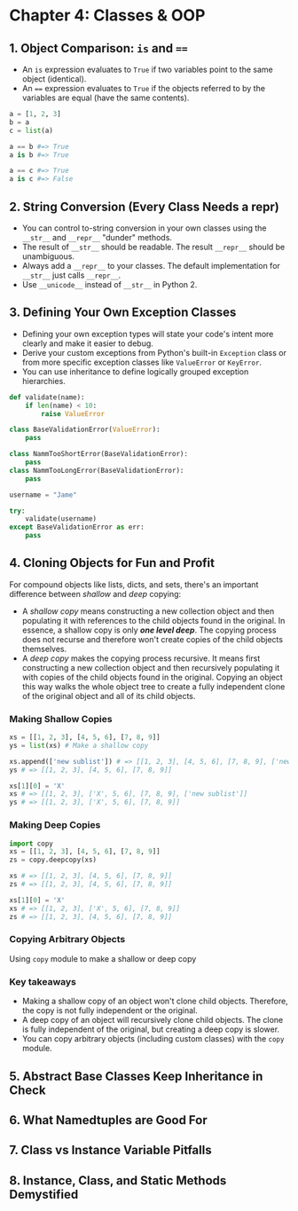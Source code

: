 # Chapter 4: Classes & OOP

## 1. Object Comparison: ```is``` and ```==```
- An ```is``` expression evaluates to ```True``` if two variables point to the same object (identical).
- An ```==``` expression evaluates to ```True``` if the objects referred to by the variables are equal (have the same contents).
```python
a = [1, 2, 3]
b = a
c = list(a)

a == b #=> True
a is b #=> True

a == c #=> True
a is c #=> False
```

## 2. String Conversion (Every Class Needs a __repr__)
- You can control to-string conversion in your own classes using the ```__str__``` and ```__repr__``` "dunder" methods.
- The result of ```__str__``` should be readable. The result ```__repr__``` should be unambiguous.
- Always add a ```__repr__``` to your classes. The default implementation for ```__str__``` just calls ```__repr__```.
- Use ```__unicode__``` instead of ```__str__``` in Python 2.

## 3. Defining Your Own Exception Classes
- Defining your own exception types will state your code's intent more clearly and make it easier to debug.
- Derive your custom exceptions from Python's built-in ```Exception``` class or from more specific exception classes
like ```ValueError``` or ```KeyError```.
- You can use inheritance to define logically grouped exception hierarchies.
```python
def validate(name):
    if len(name) < 10:
        raise ValueError

class BaseValidationError(ValueError):
    pass

class NammTooShortError(BaseValidationError):
    pass
class NammTooLongError(BaseValidationError):
    pass

username = "Jame"    

try:
    validate(username)
except BaseValidationError as err:
    pass
```

## 4. Cloning Objects for Fun and Profit
For compound objects like lists, dicts, and sets, there's an important difference between *shallow* and *deep* copying:
- A *shallow copy* means constructing a new collection object and then populating it with references to the child objects
found in the original. In essence, a shallow copy is only ***one level deep***. The copying process does not recurse and
therefore won't create copies of the child objects themselves.
- A *deep copy* makes the copying process recursive. It means first constructing a new collection object and then recursively
populating it with copies of the child objects found in the original. Copying an object this way walks the whole object
tree to create a fully independent clone of the original object and all of its child objects.

### Making Shallow Copies
```python
xs = [[1, 2, 3], [4, 5, 6], [7, 8, 9]]
ys = list(xs) # Make a shallow copy

xs.append(['new sublist']) # => [[1, 2, 3], [4, 5, 6], [7, 8, 9], ['new sublist']]
ys # => [[1, 2, 3], [4, 5, 6], [7, 8, 9]]

xs[1][0] = 'X'
xs # => [[1, 2, 3], ['X', 5, 6], [7, 8, 9], ['new sublist']]
ys # => [[1, 2, 3], ['X', 5, 6], [7, 8, 9]]
```

### Making Deep Copies
```python
import copy
xs = [[1, 2, 3], [4, 5, 6], [7, 8, 9]]
zs = copy.deepcopy(xs)

xs # => [[1, 2, 3], [4, 5, 6], [7, 8, 9]]
zs # => [[1, 2, 3], [4, 5, 6], [7, 8, 9]]

xs[1][0] = 'X'
xs # => [[1, 2, 3], ['X', 5, 6], [7, 8, 9]]
zs # => [[1, 2, 3], [4, 5, 6], [7, 8, 9]]
```

### Copying Arbitrary Objects
Using ```copy``` module to make a shallow or deep copy

### Key takeaways
- Making a shallow copy of an object won't clone child objects. Therefore, the copy is not fully independent or the original.
- A deep copy of an object will recursively clone child objects. The clone is fully independent of the original, but creating a deep copy is slower.
- You can copy arbitrary objects (including custom classes) with the ```copy``` module.

## 5. Abstract Base Classes Keep Inheritance in Check

## 6. What Namedtuples are Good For

## 7. Class vs Instance Variable Pitfalls

## 8. Instance, Class, and Static Methods Demystified
































